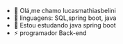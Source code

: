 - 👋 Olá,me chamo lucasmathiasbelini
- 👀 linguagens: SQL,spring boot, java
- 🍃 Estou estudando java spring boot
- ⚡ programador Back-end

